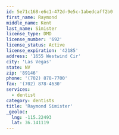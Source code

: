 ```yaml
---
id: 5e71c168-e6c1-472d-9e5c-1abedcaff2b0
first_name: Raymond
middle_name: Kent
last_name: Simister
license_type: DMD
license_number: '692'
license_status: Active
license_expiration: '42185'
address: '1655 Westwind Cir'
city: 'Las Vegas'
state: NV
zip: '89146'
phone: '(702) 878-7700'
fax: '(702) 878-4630'
services:
  - dentist
category: dentists
title: 'Raymond Simister'
_geoloc:
  lng: -115.22493
  lat: 36.141119
---
```

